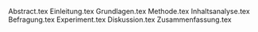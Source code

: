 Abstract.tex
Einleitung.tex
Grundlagen.tex
Methode.tex
Inhaltsanalyse.tex
Befragung.tex
Experiment.tex
Diskussion.tex
Zusammenfassung.tex
